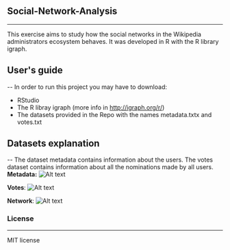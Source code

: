 ## Social-Network-Analysis
---
This exercise aims to study how the social networks in the Wikipedia administrators ecosystem behaves. It was developed in R with the R library igraph.

## User's guide
--
In order to run this project you may have to download:
- RStudio
- The R libray igraph (more info in http://igraph.org/r/)
- The datasets provided in the Repo with the names metadata.txtx and votes.txt

## Datasets explanation
--
The dataset metadata contains information about the users. The votes dataset contains information about all the nominations made by all users.
**Metadata:**
![Alt text](https://user-images.githubusercontent.com/22085053/35187927-a9641d2a-fdfa-11e7-9c45-372181169827.png)

**Votes**:
![Alt text](https://user-images.githubusercontent.com/22085053/35187928-a981b9b6-fdfa-11e7-9431-a0cbf9374bcc.png)

**Network**:
![Alt text](https://user-images.githubusercontent.com/22085053/35187922-9ff540b6-fdfa-11e7-9e57-5da883a6b20f.png)

### License 
---
MIT license
